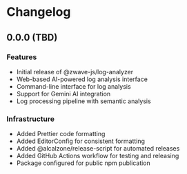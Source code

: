 # Changelog

## 0.0.0 (TBD)

### Features

- Initial release of @zwave-js/log-analyzer
- Web-based AI-powered log analysis interface
- Command-line interface for log analysis
- Support for Gemini AI integration
- Log processing pipeline with semantic analysis

### Infrastructure

- Added Prettier code formatting
- Added EditorConfig for consistent formatting
- Added @alcalzone/release-script for automated releases
- Added GitHub Actions workflow for testing and releasing
- Package configured for public npm publication

